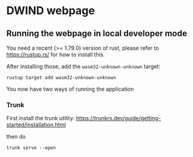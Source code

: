 # DWIND webpage

## Running the webpage in local developer mode

You need a recent (>= 1.79.0) version of rust, please refer to https://rustup.rs/ for how to install this.

After installing those, add the `wasm32-unknown-unknown` target:

```shell
rustup target add wasm32-unknown-unknown
```

You now have two ways of running the application

### Trunk

First install the trunk utility: https://trunkrs.dev/guide/getting-started/installation.html

then do

```shell
trunk serve --open
```